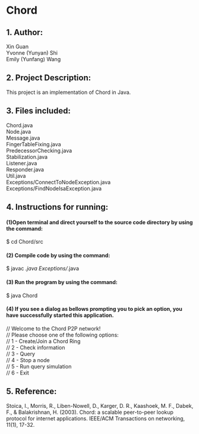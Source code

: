 # Chord
## 1. Author:<br/>
   Xin Guan<br/>
   Yvonne (Yunyan) Shi<br/>
   Emily (Yunfang) Wang<br/>

## 2. Project Description:<br/>
   This project is an implementation of Chord in Java.<br/>

## 3. Files included:<br/>
   Chord.java<br/>
   Node.java<br/>
   Message.java<br/>
   FingerTableFixing.java<br/>
   PredecessorChecking.java<br/>
   Stabilization.java<br/>
   Listener.java<br/>
   Responder.java<br/>
   Util.java<br/>
   Exceptions/ConnectToNodeException.java<br/>
   Exceptions/FindNodeIsaException.java<br/>

## 4. Instructions for running:<br/>
#### (1)Open terminal and direct yourself to the source code directory by using the command:<br/>
   $ cd Chord/src<br/>
#### (2) Compile code by using the command:<br/>
   $ javac *.java Exceptions/*.java<br/>
#### (3) Run the program by using the command:<br/>
   $ java Chord<br/>
#### (4) If you see a dialog as bellows prompting you to pick an option, you have successfully started this application.<br/>
   // Welcome to the Chord P2P network!<br/>
   // Please choose one of the following options:<br/>
   // 1 - Create/Join a Chord Ring<br/>
   // 2 - Check information<br/>
   // 3 - Query<br/>
   // 4 - Stop a node<br/>
   // 5 - Run query simulation<br/>
   // 6 - Exit<br/>

## 5. Reference:<br/>
   Stoica, I., Morris, R., Liben-Nowell, D., Karger, D. R., Kaashoek, M. F., Dabek, F., & Balakrishnan, H. (2003). Chord: a scalable peer-to-peer lookup protocol for internet applications. IEEE/ACM Transactions on networking, 11(1), 17-32.
